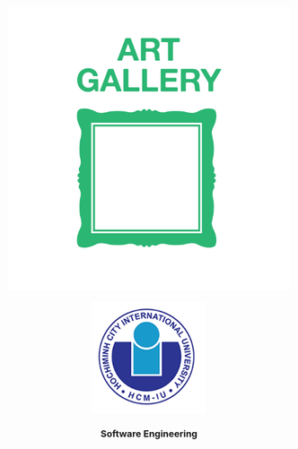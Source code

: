 <div id="top" align="center">
<img src="img/art-gallery-icon-13975.png" alt="Banner">
</div>
<br />
<div align="center">
  <a>
    <img src="img/logo.png" alt="Logo" width="200" height="200">
  </a>

<h3 align="center">Software Engineering</h3>
    <br />
    <br />
